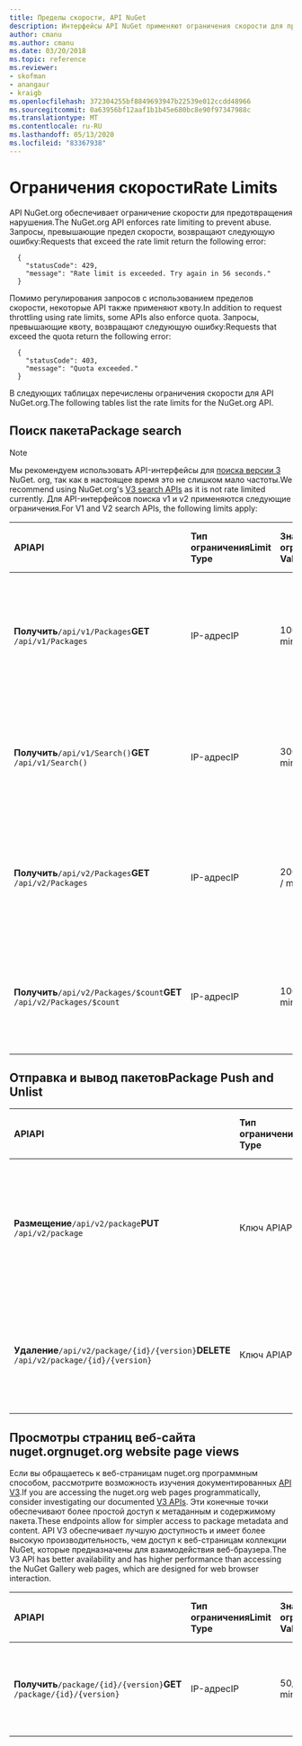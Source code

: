 ```yaml
---
title: Пределы скорости, API NuGet
description: Интерфейсы API NuGet применяют ограничения скорости для предотвращения нарушения.
author: cmanu
ms.author: cmanu
ms.date: 03/20/2018
ms.topic: reference
ms.reviewer:
- skofman
- anangaur
- kraigb
ms.openlocfilehash: 372304255bf8849693947b22539e012ccdd48966
ms.sourcegitcommit: 0a63956bf12aaf1b1b45e680bc8e90f97347988c
ms.translationtype: MT
ms.contentlocale: ru-RU
ms.lasthandoff: 05/13/2020
ms.locfileid: "83367938"
---
```

# <a name="rate-limits"></a><span data-ttu-id="fa81e-103">Ограничения скорости</span><span class="sxs-lookup"><span data-stu-id="fa81e-103">Rate Limits</span></span>

<span data-ttu-id="fa81e-104">API NuGet.org обеспечивает ограничение скорости для предотвращения нарушения.</span><span class="sxs-lookup"><span data-stu-id="fa81e-104">The NuGet.org API enforces rate limiting to prevent abuse.</span></span> <span data-ttu-id="fa81e-105">Запросы, превышающие предел скорости, возвращают следующую ошибку:</span><span class="sxs-lookup"><span data-stu-id="fa81e-105">Requests that exceed the rate limit return the following error:</span></span> 

  ~~~
    {
      "statusCode": 429,
      "message": "Rate limit is exceeded. Try again in 56 seconds."
    }
  ~~~

<span data-ttu-id="fa81e-106">Помимо регулирования запросов с использованием пределов скорости, некоторые API также применяют квоту.</span><span class="sxs-lookup"><span data-stu-id="fa81e-106">In addition to request throttling using rate limits, some APIs also enforce quota.</span></span> <span data-ttu-id="fa81e-107">Запросы, превышающие квоту, возвращают следующую ошибку:</span><span class="sxs-lookup"><span data-stu-id="fa81e-107">Requests that exceed the quota return the following error:</span></span>

  ~~~
    {
      "statusCode": 403,
      "message": "Quota exceeded."
    }
  ~~~

<span data-ttu-id="fa81e-108">В следующих таблицах перечислены ограничения скорости для API NuGet.org.</span><span class="sxs-lookup"><span data-stu-id="fa81e-108">The following tables list the rate limits for the NuGet.org API.</span></span>

## <a name="package-search"></a><span data-ttu-id="fa81e-109">Поиск пакета</span><span class="sxs-lookup"><span data-stu-id="fa81e-109">Package search</span></span>

> [!Note]
> <span data-ttu-id="fa81e-110">Мы рекомендуем использовать API-интерфейсы для [поиска версии 3](search-query-service-resource.md) NuGet. org, так как в настоящее время это не слишком мало частоты.</span><span class="sxs-lookup"><span data-stu-id="fa81e-110">We recommend using NuGet.org's [V3 search APIs](search-query-service-resource.md) as it is not rate limited currently.</span></span> <span data-ttu-id="fa81e-111">Для API-интерфейсов поиска v1 и v2 применяются следующие ограничения.</span><span class="sxs-lookup"><span data-stu-id="fa81e-111">For V1 and V2 search APIs, the following limits apply:</span></span>

| <span data-ttu-id="fa81e-112">API</span><span class="sxs-lookup"><span data-stu-id="fa81e-112">API</span></span> | <span data-ttu-id="fa81e-113">Тип ограничения</span><span class="sxs-lookup"><span data-stu-id="fa81e-113">Limit Type</span></span> | <span data-ttu-id="fa81e-114">Значение ограничения</span><span class="sxs-lookup"><span data-stu-id="fa81e-114">Limit Value</span></span> | <span data-ttu-id="fa81e-115">Вариант использования API</span><span class="sxs-lookup"><span data-stu-id="fa81e-115">API Use Case</span></span> |
|:---|:---|:---|:---|
<span data-ttu-id="fa81e-116">**Получить**`/api/v1/Packages`</span><span class="sxs-lookup"><span data-stu-id="fa81e-116">**GET** `/api/v1/Packages`</span></span> | <span data-ttu-id="fa81e-117">IP-адрес</span><span class="sxs-lookup"><span data-stu-id="fa81e-117">IP</span></span> | <span data-ttu-id="fa81e-118">1000/мин</span><span class="sxs-lookup"><span data-stu-id="fa81e-118">1000 / minute</span></span> | <span data-ttu-id="fa81e-119">Запрос метаданных пакета NuGet через коллекцию OData v1 `Packages`</span><span class="sxs-lookup"><span data-stu-id="fa81e-119">Query NuGet package metadata via v1 OData `Packages` collection</span></span> |
<span data-ttu-id="fa81e-120">**Получить**`/api/v1/Search()`</span><span class="sxs-lookup"><span data-stu-id="fa81e-120">**GET** `/api/v1/Search()`</span></span> | <span data-ttu-id="fa81e-121">IP-адрес</span><span class="sxs-lookup"><span data-stu-id="fa81e-121">IP</span></span> | <span data-ttu-id="fa81e-122">3000/мин</span><span class="sxs-lookup"><span data-stu-id="fa81e-122">3000 / minute</span></span> | <span data-ttu-id="fa81e-123">Поиск пакетов NuGet с помощью конечной точки поиска v1</span><span class="sxs-lookup"><span data-stu-id="fa81e-123">Search for NuGet packages via v1 Search endpoint</span></span> | 
<span data-ttu-id="fa81e-124">**Получить**`/api/v2/Packages`</span><span class="sxs-lookup"><span data-stu-id="fa81e-124">**GET** `/api/v2/Packages`</span></span> | <span data-ttu-id="fa81e-125">IP-адрес</span><span class="sxs-lookup"><span data-stu-id="fa81e-125">IP</span></span> | <span data-ttu-id="fa81e-126">20000/мин</span><span class="sxs-lookup"><span data-stu-id="fa81e-126">20000 / minute</span></span> | <span data-ttu-id="fa81e-127">Запрос метаданных пакета NuGet через v2 `Packages` коллекция OData</span><span class="sxs-lookup"><span data-stu-id="fa81e-127">Query NuGet package metadata via v2 OData `Packages` collection</span></span> | 
<span data-ttu-id="fa81e-128">**Получить**`/api/v2/Packages/$count`</span><span class="sxs-lookup"><span data-stu-id="fa81e-128">**GET** `/api/v2/Packages/$count`</span></span> | <span data-ttu-id="fa81e-129">IP-адрес</span><span class="sxs-lookup"><span data-stu-id="fa81e-129">IP</span></span> | <span data-ttu-id="fa81e-130">100/мин</span><span class="sxs-lookup"><span data-stu-id="fa81e-130">100 / minute</span></span> | <span data-ttu-id="fa81e-131">Запрос числа пакетов NuGet через v2 `Packages` коллекция OData</span><span class="sxs-lookup"><span data-stu-id="fa81e-131">Query NuGet package count via v2 OData `Packages` collection</span></span> | 

## <a name="package-push-and-unlist"></a><span data-ttu-id="fa81e-132">Отправка и вывод пакетов</span><span class="sxs-lookup"><span data-stu-id="fa81e-132">Package Push and Unlist</span></span>

| <span data-ttu-id="fa81e-133">API</span><span class="sxs-lookup"><span data-stu-id="fa81e-133">API</span></span> | <span data-ttu-id="fa81e-134">Тип ограничения</span><span class="sxs-lookup"><span data-stu-id="fa81e-134">Limit Type</span></span> | <span data-ttu-id="fa81e-135">Значение ограничения</span><span class="sxs-lookup"><span data-stu-id="fa81e-135">Limit Value</span></span> | <span data-ttu-id="fa81e-136">Вариант использования API</span><span class="sxs-lookup"><span data-stu-id="fa81e-136">API Use Case</span></span> | 
|:---|:---|:---|:--- |
<span data-ttu-id="fa81e-137">**Размещение**`/api/v2/package`</span><span class="sxs-lookup"><span data-stu-id="fa81e-137">**PUT** `/api/v2/package`</span></span> | <span data-ttu-id="fa81e-138">Ключ API</span><span class="sxs-lookup"><span data-stu-id="fa81e-138">API Key</span></span> | <span data-ttu-id="fa81e-139">350 в час</span><span class="sxs-lookup"><span data-stu-id="fa81e-139">350 / hour</span></span> | <span data-ttu-id="fa81e-140">Отправка нового пакета NuGet с помощью конечной точки push-уведомлений версии 2</span><span class="sxs-lookup"><span data-stu-id="fa81e-140">Upload a new NuGet package (version) via v2 push endpoint</span></span> 
<span data-ttu-id="fa81e-141">**Удаление**`/api/v2/package/{id}/{version}`</span><span class="sxs-lookup"><span data-stu-id="fa81e-141">**DELETE** `/api/v2/package/{id}/{version}`</span></span> | <span data-ttu-id="fa81e-142">Ключ API</span><span class="sxs-lookup"><span data-stu-id="fa81e-142">API Key</span></span> | <span data-ttu-id="fa81e-143">250 в час</span><span class="sxs-lookup"><span data-stu-id="fa81e-143">250 / hour</span></span> | <span data-ttu-id="fa81e-144">Отменяет список пакетов NuGet (версии) с помощью конечной точки версии 2</span><span class="sxs-lookup"><span data-stu-id="fa81e-144">Unlist a NuGet package (version) via v2 endpoint</span></span> 

## <a name="nugetorg-website-page-views"></a><span data-ttu-id="fa81e-145">Просмотры страниц веб-сайта nuget.org</span><span class="sxs-lookup"><span data-stu-id="fa81e-145">nuget.org website page views</span></span>

<span data-ttu-id="fa81e-146">Если вы обращаетесь к веб-страницам nuget.org программным способом, рассмотрите возможность изучения документированных [API V3](overview.md).</span><span class="sxs-lookup"><span data-stu-id="fa81e-146">If you are accessing the nuget.org web pages programmatically, consider investigating our documented [V3 APIs](overview.md).</span></span> <span data-ttu-id="fa81e-147">Эти конечные точки обеспечивают более простой доступ к метаданным и содержимому пакета.</span><span class="sxs-lookup"><span data-stu-id="fa81e-147">These endpoints allow for simpler access to package metadata and content.</span></span> <span data-ttu-id="fa81e-148">API V3 обеспечивает лучшую доступность и имеет более высокую производительность, чем доступ к веб-страницам коллекции NuGet, которые предназначены для взаимодействия веб-браузера.</span><span class="sxs-lookup"><span data-stu-id="fa81e-148">The V3 API has better availability and has higher performance than accessing the NuGet Gallery web pages, which are designed for web browser interaction.</span></span>

| <span data-ttu-id="fa81e-149">API</span><span class="sxs-lookup"><span data-stu-id="fa81e-149">API</span></span> | <span data-ttu-id="fa81e-150">Тип ограничения</span><span class="sxs-lookup"><span data-stu-id="fa81e-150">Limit Type</span></span> | <span data-ttu-id="fa81e-151">Значение ограничения</span><span class="sxs-lookup"><span data-stu-id="fa81e-151">Limit Value</span></span> | <span data-ttu-id="fa81e-152">Вариант использования API</span><span class="sxs-lookup"><span data-stu-id="fa81e-152">API Use Case</span></span> | 
|:---|:---|:---|:--- |
<span data-ttu-id="fa81e-153">**Получить**`/package/{id}/{version}`</span><span class="sxs-lookup"><span data-stu-id="fa81e-153">**GET** `/package/{id}/{version}`</span></span> | <span data-ttu-id="fa81e-154">IP-адрес</span><span class="sxs-lookup"><span data-stu-id="fa81e-154">IP</span></span> | <span data-ttu-id="fa81e-155">50/мин</span><span class="sxs-lookup"><span data-stu-id="fa81e-155">50 / minute</span></span> | <span data-ttu-id="fa81e-156">Отображение страницы сведений о пакете (версии).</span><span class="sxs-lookup"><span data-stu-id="fa81e-156">Display package (version) details page.</span></span> 
